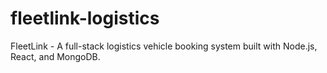 # fleetlink-logistics
FleetLink - A full-stack logistics vehicle booking system built with Node.js, React, and MongoDB.

